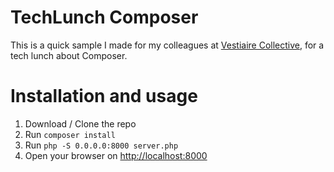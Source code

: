 # TechLunch Composer

This is a quick sample I made for my colleagues at [Vestiaire Collective](http://www.vestiairecollective.com), for a
tech lunch about Composer.

# Installation and usage

1. Download / Clone the repo
2. Run `composer install`
3. Run `php -S 0.0.0.0:8000 server.php`
4. Open your browser on [http://localhost:8000](http://localhost:8000)